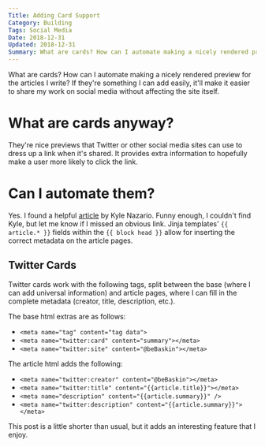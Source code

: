 ```yaml
---
Title: Adding Card Support
Category: Building
Tags: Social Media
Date: 2018-12-31
Updated: 2018-12-31
Summary: What are cards? How can I automate making a nicely rendered preview for the articles I write?
---
```


What are cards? How can I automate making a nicely rendered preview for the articles I write? If they're something I can add easily, it'll make it easier to share my work on social media without affecting the site itself.

# What are cards anyway?

They're nice previews that Twitter or other social media sites can use to dress up a link when it's shared. It provides extra information to hopefully make a user more likely to click the link.

# Can I automate them?

Yes. I found a helpful [article](https://www.technorms.com/45925/create-shareable-website-facebook-twitter-sharing-tags) by Kyle Nazario. Funny enough, I couldn't find Kyle, but let me know if I missed an obvious link. Jinja templates' `{{ article.* }}` fields within the ``{{ block head }}`` allow for inserting the correct metadata on the article pages.

## Twitter Cards

Twitter cards work with the following tags, split between the base (where I can add universal information) and article pages, where I can fill in the complete metadata (creator, title, description, etc.).

The base html extras are as follows:

- `<meta name="tag" content="tag data">`
- `<meta name="twitter:card" content="summary"></meta>`
- `<meta name="twitter:site" content="@beBaskin"></meta>`

The article html adds the following:

- `<meta name="twitter:creator" content="@beBaskin"></meta>`
- `<meta name="twitter:title" content="{{article.title}}"></meta>`
- `<meta name="description" content="{{article.summary}}" />`
- `<meta name="twitter:description" content="{{article.summary}}"></meta>`

This post is a little shorter than usual, but it adds an interesting feature that I enjoy.